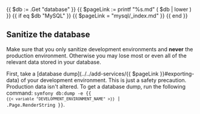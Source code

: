 {{ $db := .Get "database" }}
{{ $pageLink := printf "%s.md" ( $db | lower ) }}
{{ if eq $db "MySQL" }}
  {{ $pageLink = "mysql/_index.md" }}
{{ end }}
## Sanitize the database

Make sure that you only sanitize development environments and **never** the production environment.
Otherwise you may lose most or even all of the relevant data stored in your database.

First, take a [database dump](../../add-services/{{ $pageLink }}#exporting-data) of your development environment.
This is just a safety precaution.
Production data isn't altered.
To get a database dump, run the following command:
<code>symfony db:dump -e {{ `{{< variable "DEVELOPMENT_ENVIRONMENT_NAME" >}}` | .Page.RenderString }}</code>.
